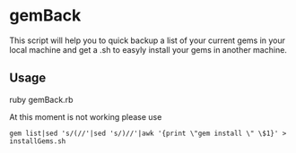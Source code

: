 # gemBack
This script will help you to quick backup a list of your current gems in your local machine and get a .sh to easyly install your gems in another machine.

## Usage
ruby gemBack.rb

At this moment is not working please use 

`gem list|sed 's/(//'|sed 's/)//'|awk '{print \"gem install \" \$1}' > installGems.sh`